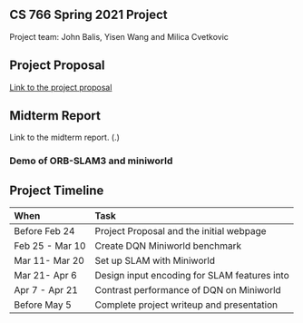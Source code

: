 ## CS 766 Spring 2021 Project 

Project team: John Balis, Yisen Wang and Milica Cvetkovic

## Project Proposal

[Link to the project proposal](./assets/766_final_project.pdf)

## Midterm Report 

Link to the midterm report. (.)

### Demo of ORB-SLAM3 and miniworld



## Project Timeline

| When                 | Task                                               | 
|:---------------------|:---------------------------------------------------|
| Before Feb 24        | Project Proposal and the initial webpage           | 
| Feb 25 - Mar 10      | Create DQN Miniworld benchmark                     | 
| Mar 11- Mar 20       | Set up SLAM with Miniworld                         |
| Mar 21- Apr 6        | Design input encoding for SLAM features into       | 
| Apr 7 - Apr 21       | Contrast performance of DQN on Miniworld           | 
| Before May 5         | Complete project writeup and presentation          | 


